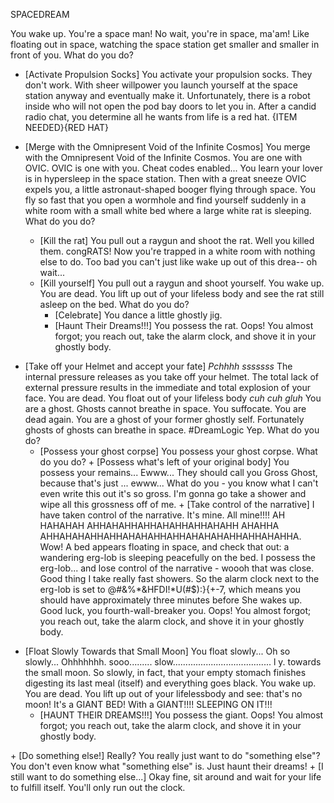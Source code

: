 SPACEDREAM

You wake up. You're a space man! No wait, you're in space, ma'am! Like floating out in space, watching the space station get smaller and smaller in front of you. What do you do?

+ [Activate Propulsion Socks]
	You activate your propulsion socks. They don't work. With sheer willpower you launch yourself at the space station anyway and eventually make it. Unfortunately, there is a robot inside who will not open the pod bay doors to let you in. After a candid radio chat, you determine all he wants from life is a red hat. {ITEM NEEDED}{RED HAT}

+ [Merge with the Omnipresent Void of the Infinite Cosmos]
	You merge with the Omnipresent Void of the Infinite Cosmos. You are one with OVIC. OVIC is one with you. Cheat codes enabled... You learn your lover is in hypersleep in the space station. Then with a great sneeze OVIC expels you, a little astronaut-shaped booger flying through space. You fly so fast that you open a wormhole and find yourself suddenly in a white room with a small white bed where a large white rat is sleeping. What do you do?
	+ [Kill the rat]
		You pull out a raygun and shoot the rat. Well you killed them. congRATS! Now you're trapped in a white room with nothing else to do. Too bad you can't just like wake up out of this drea-- oh wait...
	+ [Kill yourself]
		You pull out a raygun and shoot yourself. You wake up. You are dead. You lift up out of your lifeless body and see the rat still asleep on the bed. What do you do?
		+ [Celebrate]
			You dance a little ghostly jig.
		+ [Haunt Their Dreams!!!]
			You possess the rat. Oops! You almost forgot; you reach out, take the alarm clock, and shove it in your ghostly body.
<exit dream="GOLDFISHBOWLDREAM"/>

+ [Take off your Helmet and accept your fate]
	*Pchhhh  sssssss* The internal pressure releases as you take off your helmet. The total lack of external pressure results in the immediate and total explosion of your face. You are dead. You float out of your lifeless body *cuh cuh gluh* You are a ghost. Ghosts cannot breathe in space. You suffocate. You are dead again. You are a ghost of your former ghostly self. Fortunately ghosts of ghosts can breathe in space. #DreamLogic Yep. What do you do?
	+ [Possess your ghost corpse]
		You possess your ghost corpse. What do you do?
			+ [Possess what's left of your original body]
				You possess your remains... Ewww... They should call you Gross Ghost, because that's just ... ewww... What do you - you know what I can't even write this out it's so gross. I'm gonna go take a shower and wipe all this grossness off of me.
				+ [Take control of the narrative]
					I have taken control of the narrative. It's mine. All mine!!!! AH HAHAHAH AHHAHAHHAHHAHAHHAHHAHAHH AHAHHA AHHAHAHAHHAHHAHAHAHHAHHAHAHAHAHHAHHAHAHHA. Wow! A bed appears floating in space, and check that out: a wandering erg-lob is sleeping peacefully on the bed. I possess the erg-lob... and lose control of the narrative - woooh that was close. Good thing I take really fast showers. So the alarm clock next to the erg-lob is set to @#&%*&HFDI!*U(#$):}{+-7, which means you should have approximately three minutes before She wakes up. Good luck, you fourth-wall-breaker you. Oops! You almost forgot; you reach out, take the alarm clock, and shove it in your ghostly body.
<exit dream="EPICBATTLEDREAM"/>

+ [Float Slowly Towards that Small Moon]
	You float slowly...                                                               Oh so slowly...                                                                   Ohhhhhhh.                                                                         sooo.........                                                                     slow.......................................                                                                                   l                                                                                                                                                                  y. towards the small moon. So slowly, in fact, that your empty stomach finishes digesting its last meal (itself) and everything goes black. You wake up. You are dead. You lift up out of your lifelessbody and see: that's no moon! It's a GIANT BED! With a GIANT!!!! SLEEPING ON IT!!!
	+ [HAUNT THEIR DREAMS!!!]
		You possess the giant. Oops! You almost forgot; you reach out, take the alarm clock, and shove it in your ghostly body.
<exit dream="GARDENGNOMEDREAM"/>
	+ [Do something else!]
		Really? You really just want to do "something else"? You don't even know what "something else" is. Just haunt their dreams!
		+ [I still want to do something else...]
			Okay fine, sit around and wait for your life to fulfill itself. You'll only run out the clock.